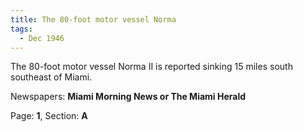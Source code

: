 ```yaml
---  
title: The 80-foot motor vessel Norma  
tags:  
  - Dec 1946  
---  
```

  
The 80-foot motor vessel Norma II is reported sinking 15 miles south southeast of Miami.  
  
Newspapers: **Miami Morning News or The Miami Herald**  
  
Page: **1**, Section: **A** 
